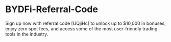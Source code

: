 # BYDFi-Referral-Code
Sign up now with referral code [UQjiHc] to unlock up to $10,000 in bonuses, enjoy zero spot fees, and access some of the most user-friendly trading tools in the industry.
